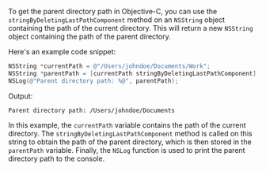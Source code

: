 To get the parent directory path in Objective-C, you can use the `stringByDeletingLastPathComponent` method on an `NSString` object containing the path of the current directory. This will return a new `NSString` object containing the path of the parent directory.

Here's an example code snippet:

```objective-c
NSString *currentPath = @"/Users/johndoe/Documents/Work";
NSString *parentPath = [currentPath stringByDeletingLastPathComponent];
NSLog(@"Parent directory path: %@", parentPath);
```

Output:

```
Parent directory path: /Users/johndoe/Documents
```

In this example, the `currentPath` variable contains the path of the current directory. The `stringByDeletingLastPathComponent` method is called on this string to obtain the path of the parent directory, which is then stored in the `parentPath` variable. Finally, the `NSLog` function is used to print the parent directory path to the console.